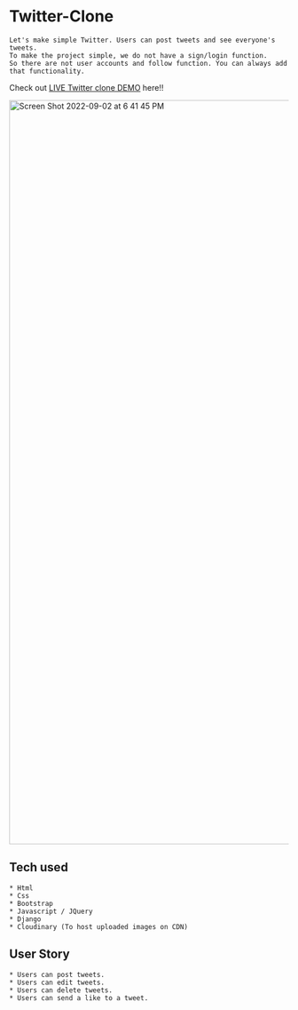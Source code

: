 # Twitter-Clone

```
Let's make simple Twitter. Users can post tweets and see everyone's tweets.
To make the project simple, we do not have a sign/login function.
So there are not user accounts and follow function. You can always add that functionality.
```
Check out [LIVE Twitter clone DEMO](https://twitter-clone-jax.herokuapp.com/) here!! 

<img width="1339" alt="Screen Shot 2022-09-02 at 6 41 45 PM" src="https://user-images.githubusercontent.com/104921728/188243440-cf39781a-27e4-4dea-a56d-814bd40c3c96.png">


## Tech used
```
* Html
* Css
* Bootstrap
* Javascript / JQuery
* Django
* Cloudinary (To host uploaded images on CDN)
```
## User Story
```
* Users can post tweets.
* Users can edit tweets.
* Users can delete tweets.
* Users can send a like to a tweet.
```
